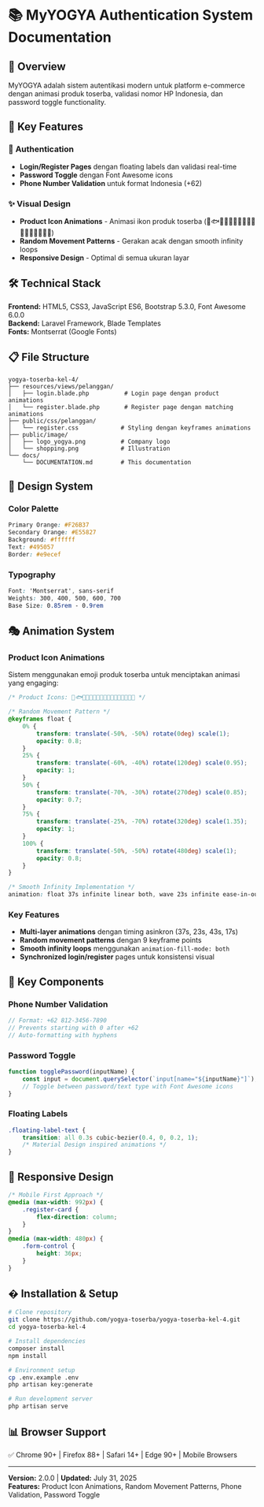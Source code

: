 # 📚 MyYOGYA Authentication System Documentation

## 🎯 Overview

MyYOGYA adalah sistem autentikasi modern untuk platform e-commerce dengan animasi produk toserba, validasi nomor HP Indonesia, dan password toggle functionality.

## 🚀 Key Features

### 🔐 **Authentication**

-   **Login/Register Pages** dengan floating labels dan validasi real-time
-   **Password Toggle** dengan Font Awesome icons
-   **Phone Number Validation** untuk format Indonesia (+62)

### ✨ **Visual Design**

-   **Product Icon Animations** - Animasi ikon produk toserba (🍎🐟🥛🍞🧀🥚🍌🥕🛒🍚🍕🧻🧴🍜🥤🍪🧽)
-   **Random Movement Patterns** - Gerakan acak dengan smooth infinity loops
-   **Responsive Design** - Optimal di semua ukuran layar

## 🛠️ Technical Stack

**Frontend:** HTML5, CSS3, JavaScript ES6, Bootstrap 5.3.0, Font Awesome 6.0.0  
**Backend:** Laravel Framework, Blade Templates  
**Fonts:** Montserrat (Google Fonts)

## 📋 File Structure

```
yogya-toserba-kel-4/
├── resources/views/pelanggan/
│   ├── login.blade.php          # Login page dengan product animations
│   └── register.blade.php       # Register page dengan matching animations
├── public/css/pelanggan/
│   └── register.css            # Styling dengan keyframes animations
├── public/image/
│   ├── logo_yogya.png          # Company logo
│   └── shopping.png            # Illustration
└── docs/
    └── DOCUMENTATION.md        # This documentation
```

## 🎨 Design System

### **Color Palette**

```css
Primary Orange: #F26B37
Secondary Orange: #E55827
Background: #ffffff
Text: #495057
Border: #e9ecef
```

### **Typography**

```css
Font: 'Montserrat', sans-serif
Weights: 300, 400, 500, 600, 700
Base Size: 0.85rem - 0.9rem
```

## 🎭 Animation System

### **Product Icon Animations**

Sistem menggunakan emoji produk toserba untuk menciptakan animasi yang engaging:

```css
/* Product Icons: 🍎🐟🥛🍞🧀🥚🍌🥕🛒🍚🍕🧻🧴🍜🥤🍪🧽 */

/* Random Movement Pattern */
@keyframes float {
    0% {
        transform: translate(-50%, -50%) rotate(0deg) scale(1);
        opacity: 0.8;
    }
    25% {
        transform: translate(-60%, -40%) rotate(120deg) scale(0.95);
        opacity: 1;
    }
    50% {
        transform: translate(-70%, -30%) rotate(270deg) scale(0.85);
        opacity: 0.7;
    }
    75% {
        transform: translate(-25%, -70%) rotate(320deg) scale(1.35);
        opacity: 1;
    }
    100% {
        transform: translate(-50%, -50%) rotate(480deg) scale(1);
        opacity: 0.8;
    }
}

/* Smooth Infinity Implementation */
animation: float 37s infinite linear both, wave 23s infinite ease-in-out both;
```

### **Key Features**

-   **Multi-layer animations** dengan timing asinkron (37s, 23s, 43s, 17s)
-   **Random movement patterns** dengan 9 keyframe points
-   **Smooth infinity loops** menggunakan `animation-fill-mode: both`
-   **Synchronized login/register** pages untuk konsistensi visual

## 🔧 Key Components

### **Phone Number Validation**

```javascript
// Format: +62 812-3456-7890
// Prevents starting with 0 after +62
// Auto-formatting with hyphens
```

### **Password Toggle**

```javascript
function togglePassword(inputName) {
    const input = document.querySelector(`input[name="${inputName}"]`);
    // Toggle between password/text type with Font Awesome icons
}
```

### **Floating Labels**

```css
.floating-label-text {
    transition: all 0.3s cubic-bezier(0.4, 0, 0.2, 1);
    /* Material Design inspired animations */
}
```

## 📱 Responsive Design

```css
/* Mobile First Approach */
@media (max-width: 992px) {
    .register-card {
        flex-direction: column;
    }
}
@media (max-width: 480px) {
    .form-control {
        height: 36px;
    }
}
```

## � Installation & Setup

```bash
# Clone repository
git clone https://github.com/yogya-toserba/yogya-toserba-kel-4.git
cd yogya-toserba-kel-4

# Install dependencies
composer install
npm install

# Environment setup
cp .env.example .env
php artisan key:generate

# Run development server
php artisan serve
```

## 📊 Browser Support

✅ Chrome 90+ | Firefox 88+ | Safari 14+ | Edge 90+ | Mobile Browsers

---

**Version:** 2.0.0 | **Updated:** July 31, 2025  
**Features:** Product Icon Animations, Random Movement Patterns, Phone Validation, Password Toggle
